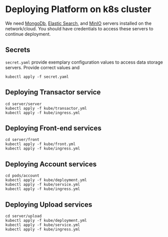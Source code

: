 
# Deploying Platform on k8s cluster

We need [MongoDb](https://www.mongodb.com), [Elastic Search](https://www.elastic.co), and [MinIO](https://www.min.io) servers installed on the network/cloud.
You should have credentials to access these servers to continue deployment.

## Secrets

`secret.yaml` provide exemplary configuration values to access data storage servers. Provide correct values and

```
kubectl apply -f secret.yaml
```

## Deploying Transactor service

```
cd server/server
kubectl apply -f kube/transactor.yml
kubectl apply -f kube/ingress.yml
```

## Deploying Front-end services

```
cd server/front
kubectl apply -f kube/front.yml
kubectl apply -f kube/ingress.yml
```

## Deploying Account services

```
cd pods/account
kubectl apply -f kube/deployment.yml
kubectl apply -f kube/service.yml
kubectl apply -f kube/ingress.yml
```

## Deploying Upload services

```
cd server/upload
kubectl apply -f kube/deployment.yml
kubectl apply -f kube/service.yml
kubectl apply -f kube/ingress.yml
```
